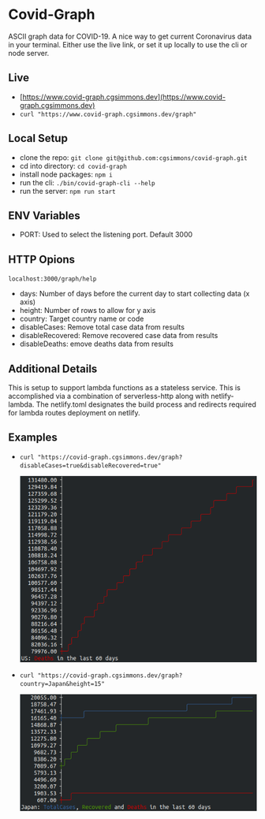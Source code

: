 # Covid-Graph

ASCII graph data for COVID-19. A nice way to get current Coronavirus data in your terminal. Either use the live link, or set it up locally to use the cli or node server.

## Live

-   [https://www.covid-graph.cgsimmons.dev](https://www.covid-graph.cgsimmons.dev)
-   `curl "https://www.covid-graph.cgsimmons.dev/graph"`

## Local Setup

-   clone the repo: `git clone git@github.com:cgsimmons/covid-graph.git`
-   cd into directory: `cd covid-graph`
-   install node packages: `npm i`
-   run the cli: `./bin/covid-graph-cli --help`
-   run the server: `npm run start`

## ENV Variables

-   PORT: Used to select the listening port. Default 3000

## HTTP Opions

`localhost:3000/graph/help`

-   days: Number of days before the current day to start collecting data (x axis)
-   height: Number of rows to allow for y axis
-   country: Target country name or code
-   disableCases: Remove total case data from results
-   disableRecovered: Remove recovered case data from results
-   disableDeaths: emove deaths data from results

## Additional Details

This is setup to support lambda functions as a stateless service. This is accomplished via a combination of serverless-http along with netlify-lambda. The netlify.toml designates the build process and redirects required for lambda routes deployment on netlify.

## Examples

-   `curl "https://covid-graph.cgsimmons.dev/graph?disableCases=true&disableRecovered=true"`

    ![US: Deaths in the last 60 days](assets/us-deaths.png)

-   `curl "https://covid-graph.cgsimmons.dev/graph?country=Japan&height=15"`

    ![US: Deaths in the last 60 days](assets/japan-all.png)
